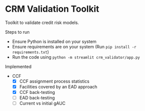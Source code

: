 # CRM Validation Toolkit
Toolkit to validate credit risk models.

Steps to run
- Ensure Python is installed on your system
- Ensure requirements are on your system (Run `pip install -r requirements.txt`)
- Run the code using
    `python -m streamlit crm_validator/app.py`

Implemented
- CCF
    - [x] CCF assignment process statistics
    - [x] Facilities covered by an EAD approach
    - [x] CCF back-testing
    - [ ] EAD back-testing
    - [ ] Current vs initial gAUC
